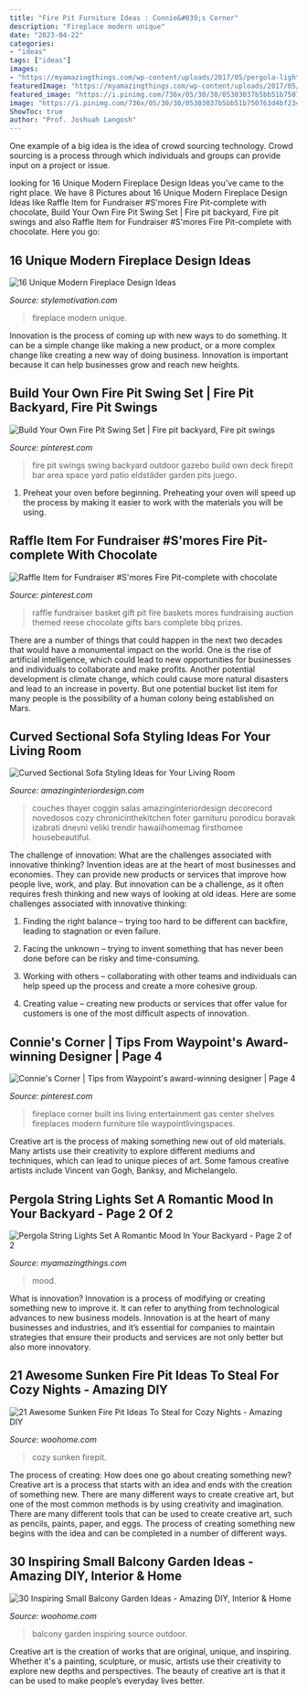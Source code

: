 ```yaml
---
title: "Fire Pit Furniture Ideas : Connie&#039;s Corner"
description: "Fireplace modern unique"
date: "2023-04-22"
categories:
- "ideas"
tags: ["ideas"]
images:
- "https://myamazingthings.com/wp-content/uploads/2017/05/pergola-lights.jpg"
featuredImage: "https://myamazingthings.com/wp-content/uploads/2017/05/pergola-lights.jpg"
featured_image: "https://i.pinimg.com/736x/05/30/30/05303037b5bb51b750763d4bf234cab6--corner-fireplace-built-ins-corner-fireplace-ideas.jpg"
image: "https://i.pinimg.com/736x/05/30/30/05303037b5bb51b750763d4bf234cab6--corner-fireplace-built-ins-corner-fireplace-ideas.jpg"
ShowToc: true
author: "Prof. Joshuah Langosh"
---
```



One example of a big idea is the idea of crowd sourcing technology. Crowd sourcing is a process through which individuals and groups can provide input on a project or issue.

	

		
looking for 16 Unique Modern Fireplace Design Ideas you've came to the right place. We have 8 Pictures about 16 Unique Modern Fireplace Design Ideas like Raffle Item for Fundraiser #S&#039;mores Fire Pit-complete with chocolate, Build Your Own Fire Pit Swing Set | Fire pit backyard, Fire pit swings and also Raffle Item for Fundraiser #S&#039;mores Fire Pit-complete with chocolate. Here you go:
		
    
## 16 Unique Modern Fireplace Design Ideas

<img loading=lazy src="https://stylemotivation.com/wp-content/uploads/2020/02/02-update-on-tradition-modern-fireplace-design-homebnc.jpg" onerror="this.onerror=null;this.src='https://tse2.mm.bing.net/th?id=OIP.zUm2uR3sl3qyWe4xEvjO6QHaJ4&amp;pid=15.1';" alt="16 Unique Modern Fireplace Design Ideas">

_Source: stylemotivation.com_

>fireplace modern unique. 

	

Innovation is the process of coming up with new ways to do something. It can be a simple change like making a new product, or a more complex change like creating a new way of doing business. Innovation is important because it can help businesses grow and reach new heights.

    
## Build Your Own Fire Pit Swing Set | Fire Pit Backyard, Fire Pit Swings

<img loading=lazy src="https://i.pinimg.com/736x/97/8c/78/978c78bd8bd0e834252091dd4b38375b--fire-pit-swings-pit-fire.jpg" onerror="this.onerror=null;this.src='https://tse2.mm.bing.net/th?id=OIP.DSVUwoATZ6_O7HyPp4o_qQHaLH&amp;pid=15.1';" alt="Build Your Own Fire Pit Swing Set | Fire pit backyard, Fire pit swings">

_Source: pinterest.com_

>fire pit swings swing backyard outdoor gazebo build own deck firepit bar area space yard patio eldstäder garden pits juego. 

	

1. Preheat your oven before beginning. Preheating your oven will speed up the process by making it easier to work with the materials you will be using.

    
## Raffle Item For Fundraiser #S&#039;mores Fire Pit-complete With Chocolate

<img loading=lazy src="https://i.pinimg.com/736x/f7/5f/ff/f75fffe47b46eeb34397f93b4fbd9c29--bbq-fundraiser-basket-raffle.jpg" onerror="this.onerror=null;this.src='https://tse4.mm.bing.net/th?id=OIP._pxjxwqLz0GVMLpfzuqUFAHaLH&amp;pid=15.1';" alt="Raffle Item for Fundraiser #S&#039;mores Fire Pit-complete with chocolate">

_Source: pinterest.com_

>raffle fundraiser basket gift pit fire baskets mores fundraising auction themed reese chocolate gifts bars complete bbq prizes. 

	

There are a number of things that could happen in the next two decades that would have a monumental impact on the world. One is the rise of artificial intelligence, which could lead to new opportunities for businesses and individuals to collaborate and make profits. Another potential development is climate change, which could cause more natural disasters and lead to an increase in poverty. But one potential bucket list item for many people is the possibility of a human colony being established on Mars.

    
## Curved Sectional Sofa Styling Ideas For Your Living Room

<img loading=lazy src="https://www.amazinginteriordesign.com/wp-content/uploads/2018/10/10.jpg" onerror="this.onerror=null;this.src='https://tse3.mm.bing.net/th?id=OIP.8HknA8Xprm0Ecv2O0tgwUgHaJm&amp;pid=15.1';" alt="Curved Sectional Sofa Styling Ideas for Your Living Room">

_Source: amazinginteriordesign.com_

>couches thayer coggin salas amazinginteriordesign decorecord novedosos cozy chronicinthekitchen foter garnituru porodicu boravak izabrati dnevni veliki trendir hawaiihomemag firsthomee housebeautiful. 

	

The challenge of innovation: What are the challenges associated with innovative thinking?
Invention ideas are at the heart of most businesses and economies. They can provide new products or services that improve how people live, work, and play. But innovation can be a challenge, as it often requires fresh thinking and new ways of looking at old ideas. Here are some challenges associated with innovative thinking:
1) Finding the right balance – trying too hard to be different can backfire, leading to stagnation or even failure.

2) Facing the unknown – trying to invent something that has never been done before can be risky and time-consuming.

3) Working with others – collaborating with other teams and individuals can help speed up the process and create a more cohesive group.

4) Creating value – creating new products or services that offer value for customers is one of the most difficult aspects of innovation.

    
## Connie&#039;s Corner | Tips From Waypoint&#039;s Award-winning Designer | Page 4

<img loading=lazy src="https://i.pinimg.com/736x/05/30/30/05303037b5bb51b750763d4bf234cab6--corner-fireplace-built-ins-corner-fireplace-ideas.jpg" onerror="this.onerror=null;this.src='https://tse3.mm.bing.net/th?id=OIP.qAAAui-3yP3BB9AC9exZJgHaGh&amp;pid=15.1';" alt="Connie&#039;s Corner | Tips from Waypoint&#039;s award-winning designer | Page 4">

_Source: pinterest.com_

>fireplace corner built ins living entertainment gas center shelves fireplaces modern furniture tile waypointlivingspaces. 

	

Creative art is the process of making something new out of old materials. Many artists use their creativity to explore different mediums and techniques, which can lead to unique pieces of art. Some famous creative artists include Vincent van Gogh, Banksy, and Michelangelo.

    
## Pergola String Lights Set A Romantic Mood In Your Backyard - Page 2 Of 2

<img loading=lazy src="https://myamazingthings.com/wp-content/uploads/2017/05/pergola-lights.jpg" onerror="this.onerror=null;this.src='https://tse3.mm.bing.net/th?id=OIP.vhPaB5-T6T5AULfFtlGCZgHaHa&amp;pid=15.1';" alt="Pergola String Lights Set A Romantic Mood In Your Backyard - Page 2 of 2">

_Source: myamazingthings.com_

>mood. 

	

What is innovation?
Innovation is a process of modifying or creating something new to improve it. It can refer to anything from technological advances to new business models. Innovation is at the heart of many businesses and industries, and it’s essential for companies to maintain strategies that ensure their products and services are not only better but also more innovatory.

    
## 21 Awesome Sunken Fire Pit Ideas To Steal For Cozy Nights - Amazing DIY

<img loading=lazy src="https://www.woohome.com/wp-content/uploads/2017/09/sunken-firepit-for-cozy-nights-13.jpg" onerror="this.onerror=null;this.src='https://tse2.mm.bing.net/th?id=OIP.fAZP44aBZ1ZLmzyTeOTrMAHaJ4&amp;pid=15.1';" alt="21 Awesome Sunken Fire Pit Ideas To Steal for Cozy Nights - Amazing DIY">

_Source: woohome.com_

>cozy sunken firepit. 

	

The process of creating: How does one go about creating something new?
Creative art is a process that starts with an idea and ends with the creation of something new. There are many different ways to create creative art, but one of the most common methods is by using creativity and imagination. There are many different tools that can be used to create creative art, such as pencils, paints, paper, and eggs. The process of creating something new begins with the idea and can be completed in a number of different ways.

    
## 30 Inspiring Small Balcony Garden Ideas - Amazing DIY, Interior &amp; Home

<img loading=lazy src="http://www.woohome.com/wp-content/uploads/2014/04/Small-Balcony-Garden-ideas-7.jpg" onerror="this.onerror=null;this.src='https://tse1.mm.bing.net/th?id=OIP.5HFEvzhjSjGp8h9a9-AzVgHaLH&amp;pid=15.1';" alt="30 Inspiring Small Balcony Garden Ideas - Amazing DIY, Interior &amp; Home">

_Source: woohome.com_

>balcony garden inspiring source outdoor. 

	

Creative art is the creation of works that are original, unique, and inspiring. Whether it's a painting, sculpture, or music, artists use their creativity to explore new depths and perspectives. The beauty of creative art is that it can be used to make people’s everyday lives better.


